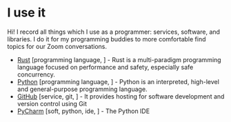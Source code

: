 # I use it

Hi! I record all things which I use as a programmer: services, software, and libraries. I do it for my programming
buddies to more comfortable find topics for our Zoom conversations.


- [Rust](https://www.rust-lang.org/) [programming language, ] - Rust is a multi-paradigm programming language focused on performance and safety, especially safe concurrency.
- [Python](https://www.python.org/) [programming language, ] - Python is an interpreted, high-level and general-purpose programming language.
- [GitHub](https://github.com/) [service, git, ] - It provides hosting for software development and version control using Git
- [PyCharm](https://www.jetbrains.com/pycharm/) [soft, python, ide, ] - The Python IDE

